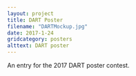 ```yaml
---
layout: project
title: DART Poster
filename: "DARTMockup.jpg"
date: 2017-1-24
gridcategory: posters
alttext: DART poster
---
```

An entry for the 2017 DART poster contest.
